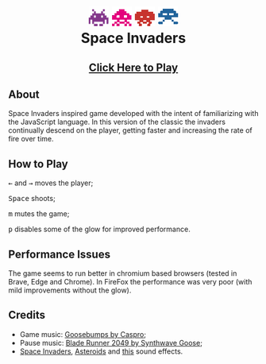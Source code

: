 <h1 align="center">
  <br>
    <img src="img/invader1.gif" alt="invader1">
    <img src="img/invader2.gif" alt="invader2">
    <img src="img/invader3.gif" alt="invader3">
    <img src="img/invader4.gif" alt="invader4">
  <br>
  Space Invaders
  <br>
</h1>
<h2 align="center">
  <a href="https://faakit.github.io/Javascript-Space-Invaders/">Click Here to Play</a>
</h2>

## About
Space Invaders inspired game developed with the intent of familiarizing with the
JavaScript language. In this version of the classic the invaders continually descend
on the player, getting faster and increasing the rate of fire over time.

## How to Play
<kbd>←</kbd> and <kbd>→</kbd> moves the player;

<kbd>Space</kbd> shoots;

<kbd>m</kbd> mutes the game;

<kbd>p</kbd> disables some of the glow for improved performance.

## Performance Issues
The game seems to run better in chromium based browsers (tested in Brave, Edge and
Chrome). In FireFox the performance was very poor (with mild improvements without 
the glow).

## Credits
- Game music: <a href="https://www.youtube.com/watch?v=dIp7mB_6H5k">Goosebumps by Caspro</a>;
- Pause music: <a href="https://www.youtube.com/watch?v=_gYjh863j4g">Blade Runner 2049 by Synthwave Goose</a>;
- <a href="https://www.classicgaming.cc/classics/space-invaders/sounds">Space Invaders</a>,
<a href="http://www.classicgaming.cc/classics/asteroids/sounds">Asteroids</a>
and <a href="https://freesound.org/people/MATRIXXX_/sounds/523762/">this</a>
sound effects.
